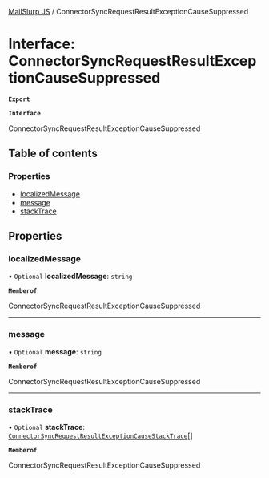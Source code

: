[MailSlurp JS](../README.md) / ConnectorSyncRequestResultExceptionCauseSuppressed

# Interface: ConnectorSyncRequestResultExceptionCauseSuppressed

**`Export`**

**`Interface`**

ConnectorSyncRequestResultExceptionCauseSuppressed

## Table of contents

### Properties

- [localizedMessage](ConnectorSyncRequestResultExceptionCauseSuppressed.md#localizedmessage)
- [message](ConnectorSyncRequestResultExceptionCauseSuppressed.md#message)
- [stackTrace](ConnectorSyncRequestResultExceptionCauseSuppressed.md#stacktrace)

## Properties

### localizedMessage

• `Optional` **localizedMessage**: `string`

**`Memberof`**

ConnectorSyncRequestResultExceptionCauseSuppressed

___

### message

• `Optional` **message**: `string`

**`Memberof`**

ConnectorSyncRequestResultExceptionCauseSuppressed

___

### stackTrace

• `Optional` **stackTrace**: [`ConnectorSyncRequestResultExceptionCauseStackTrace`](ConnectorSyncRequestResultExceptionCauseStackTrace.md)[]

**`Memberof`**

ConnectorSyncRequestResultExceptionCauseSuppressed
